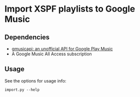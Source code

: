 # Import XSPF playlists to Google Music

## Dependencies

* [gmusicapi: an unofficial API for Google Play Music](https://github.com/simon-weber/Unofficial-Google-Music-API)
* A Google Music All Access subscription

## Usage

See the options for usage info:

```
import.py --help
```